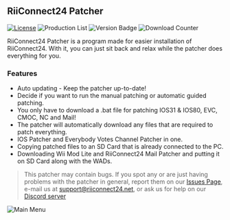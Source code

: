 ## RiiConnect24 Patcher
[![License](https://img.shields.io/github/license/riiconnect24/RiiConnect24-Patcher.svg?style=flat-square)](http://www.gnu.org/licenses/agpl-3.0)
![Production List](https://img.shields.io/discord/206934458954153984.svg?style=flat-square)
![Version Badge](https://img.shields.io/github/release/riiconnect24/RiiConnect24-Patcher.svg?style=flat-square)
![Download Counter](https://img.shields.io/github/downloads/RiiConnect24/RiiConnect24-Patcher/total.svg)

RiiConnect24 Patcher is a program made for easier installation of RiiConnect24. With it, you can just sit back and relax while the patcher does everything for you.

### Features
* Auto updating - Keep the patcher up-to-date!
* Decide if you want to run the manual patching or automatic guided patching.
* You only have to download a .bat file for patching IOS31 & IOS80, EVC, CMOC, NC and Mail!
* The patcher will automatically download any files that are required to patch everything.
* IOS Patcher and Everybody Votes Channel Patcher in one.
* Copying patched files to an SD Card that is already connected to the PC.
* Downloading Wii Mod Lite and RiiConnect24 Mail Patcher and putting it on SD Card along with the WADs.

>This patcher may contain bugs. If you spot any or are just having problems with the patcher in general, report them on our [Issues Page](https://github.com/RiiConnect24/RiiConnect24-Patcher/issues), e-mail us at [support@riiconnect24.net](mailto:support@riiconnect24.net), or ask us for help on our [Discord server](https://discord.gg/rc24)

![Main Menu](https://user-images.githubusercontent.com/17184296/109484703-0c42b400-7a81-11eb-9b11-9e8c7a4e3874.png)

